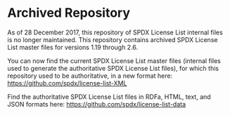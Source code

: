 # Archived Repository #
As of 28 December 2017, this repository of SPDX License List internal files is no longer maintained. This repository contains archived SPDX License List master files for versions 1.19 through 2.6.

You can now find the current SPDX License List master files (internal files used to generate the authoritative SPDX License List files), for which this repository used to be authoritative, in a new format here:
https://github.com/spdx/license-list-XML

Find the authoritative SPDX License List files in RDFa, HTML, text, and JSON formats here:
https://github.com/spdx/license-list-data


